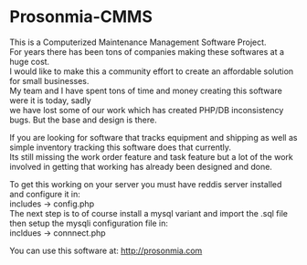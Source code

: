 # Prosonmia-CMMS

This is a Computerized Maintenance Management Software Project.  
For years there has been tons of companies making these softwares at a huge cost.  
I would like to make this a community effort to create an affordable solution for small businesses.  
My team and I have spent tons of time and money creating this software were it is today, sadly  
we have lost some of our work which has created PHP/DB inconsistency bugs. But the base and design is there.

If you are looking for software that tracks equipment and shipping as well as simple inventory tracking this software does that currently.  
Its still missing the work order feature and task feature but a lot of the work involved in getting that working has already been designed and done.

To get this working on your server you must have reddis server installed and configure it in:  
includes -> config.php  
The next step is to of course install a mysql variant and import the .sql file  
then setup the mysqli configuration file in:  
incldues -> connnect.php

You can use this software at:
http://prosonmia.com
